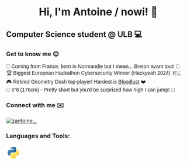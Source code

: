 <h1 align="center">Hi, I'm Antoine / nowi! 👋</h1>
<h2 align="left">Computer Science student @ ULB 💻</h2>

<h3 align="left">Get to know me 😊</h3>
<ul style="list-style-type: none; padding: 0; font-family: 'Arial', sans-serif;">
    <li>🥖 Coming from France, born in Normandie but I mean... Breton avant tout! 🧈</li> 
    <li>🏆 Biggest European Hackathon Cybersecurity Winner (Hackyeah 2024) 🇵🇱</li> 
    <li>🎮 Retired Geometry Dash top-player! Hardest is <a href="https://www.youtube.com/watch?v=gSUTZV04t38" target="_blank">Bloodlust</a> ❤️</li>
    <li>📏 5"8 (176cm) - Pretty short but you'd be surprised how high I can jump! 🦘</li> 
</ul>

<h3 align="left">Connect with me ✉️</h3>
<p align="left">
    <a href="https://www.instagram.com/zantoine._/" target="blank">
        <img align="center" src="https://raw.githubusercontent.com/rahuldkjain/github-profile-readme-generator/master/src/images/icons/Social/instagram.svg" alt="zantoine._" height="30" width="40" />
    </a>
</p>

<h3 align="left">Languages and Tools:</h3>
<p align="left" style="font-family: 'Arial', sans-serif;">
    <img src="https://raw.githubusercontent.com/devicons/devicon/master/icons/python/python-original.svg" alt="python" width="40" height="40" title="Python"/>
</p>
